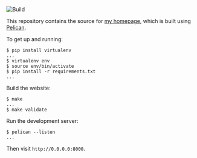 ![Build](https://github.com/jameshanlon/homepage/actions/workflows/build.yml/badge.svg)

This repository contains the source for [my homepage](http://jameswhanlon.com),
which is built using [Pelican](https://blog.getpelican.com/).

To get up and running:
```
$ pip install virtualenv
...
$ virtualenv env
$ source env/bin/activate
$ pip install -r requirements.txt
...
```

Build the website:
```
$ make
...
$ make validate
```

Run the development server:
```
$ pelican --listen
...
```
Then visit ``http://0.0.0.0:8000``.
